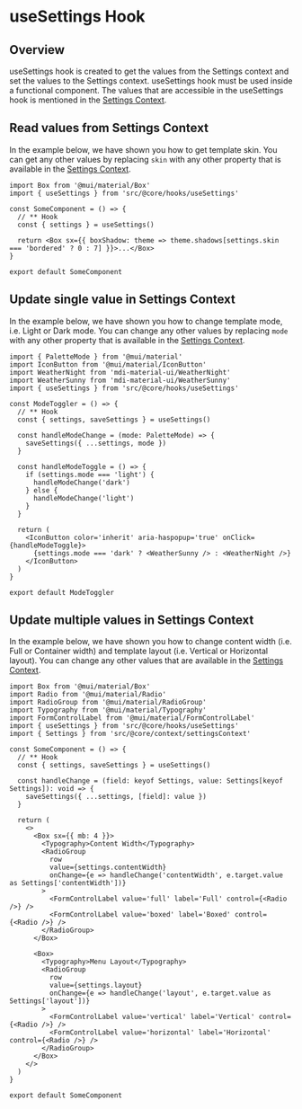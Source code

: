 # useSettings Hook

## Overview

useSettings hook is created to get the values from the Settings context and set the values to the Settings context. useSettings hook must be used inside a functional component. The values that are accessible in the useSettings hook is mentioned in the [Settings Context](/guide/settings/context.html#properties).

## Read values from Settings Context

In the example below, we have shown you how to get template skin. You can get any other values by replacing `skin` with any other property that is available in the [Settings Context](/guide/settings/context.html#properties).

```tsx
import Box from '@mui/material/Box'
import { useSettings } from 'src/@core/hooks/useSettings'

const SomeComponent = () => {
  // ** Hook
  const { settings } = useSettings()

  return <Box sx={{ boxShadow: theme => theme.shadows[settings.skin === 'bordered' ? 0 : 7] }}>...</Box>
}

export default SomeComponent
```

## Update single value in Settings Context

In the example below, we have shown you how to change template mode, i.e. Light or Dark mode. You can change any other values by replacing `mode` with any other property that is available in the [Settings Context](/guide/settings/context.html#properties).

```tsx
import { PaletteMode } from '@mui/material'
import IconButton from '@mui/material/IconButton'
import WeatherNight from 'mdi-material-ui/WeatherNight'
import WeatherSunny from 'mdi-material-ui/WeatherSunny'
import { useSettings } from 'src/@core/hooks/useSettings'

const ModeToggler = () => {
  // ** Hook
  const { settings, saveSettings } = useSettings()

  const handleModeChange = (mode: PaletteMode) => {
    saveSettings({ ...settings, mode })
  }

  const handleModeToggle = () => {
    if (settings.mode === 'light') {
      handleModeChange('dark')
    } else {
      handleModeChange('light')
    }
  }

  return (
    <IconButton color='inherit' aria-haspopup='true' onClick={handleModeToggle}>
      {settings.mode === 'dark' ? <WeatherSunny /> : <WeatherNight />}
    </IconButton>
  )
}

export default ModeToggler
```

## Update multiple values in Settings Context

In the example below, we have shown you how to change content width (i.e. Full or Container width) and template layout (i.e. Vertical or Horizontal layout). You can change any other values that are available in the [Settings Context](/guide/settings/context.html#properties).

```tsx
import Box from '@mui/material/Box'
import Radio from '@mui/material/Radio'
import RadioGroup from '@mui/material/RadioGroup'
import Typography from '@mui/material/Typography'
import FormControlLabel from '@mui/material/FormControlLabel'
import { useSettings } from 'src/@core/hooks/useSettings'
import { Settings } from 'src/@core/context/settingsContext'

const SomeComponent = () => {
  // ** Hook
  const { settings, saveSettings } = useSettings()

  const handleChange = (field: keyof Settings, value: Settings[keyof Settings]): void => {
    saveSettings({ ...settings, [field]: value })
  }

  return (
    <>
      <Box sx={{ mb: 4 }}>
        <Typography>Content Width</Typography>
        <RadioGroup
          row
          value={settings.contentWidth}
          onChange={e => handleChange('contentWidth', e.target.value as Settings['contentWidth'])}
        >
          <FormControlLabel value='full' label='Full' control={<Radio />} />
          <FormControlLabel value='boxed' label='Boxed' control={<Radio />} />
        </RadioGroup>
      </Box>

      <Box>
        <Typography>Menu Layout</Typography>
        <RadioGroup
          row
          value={settings.layout}
          onChange={e => handleChange('layout', e.target.value as Settings['layout'])}
        >
          <FormControlLabel value='vertical' label='Vertical' control={<Radio />} />
          <FormControlLabel value='horizontal' label='Horizontal' control={<Radio />} />
        </RadioGroup>
      </Box>
    </>
  )
}

export default SomeComponent
```

